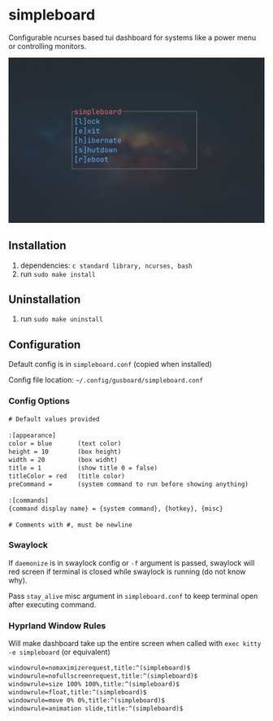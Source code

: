 # simpleboard

Configurable ncurses based tui dashboard for systems like a power menu or controlling monitors.

![simpleboard](/simpleboard.jpg?raw=true)

## Installation

1. dependencies: `c standard library, ncurses, bash`
2. run `sudo make install`

## Uninstallation

1. run `sudo make uninstall`

## Configuration

Default config is in `simpleboard.conf` (copied when installed)

Config file location: `~/.config/gusboard/simpleboard.conf`

### Config Options

```
# Default values provided

:[appearance]
color = blue       (text color)
height = 10        (box height)
width = 20         (box widht)
title = 1          (show title 0 = false)
titleColor = red   (title color)
preCommand =       (system command to run before showing anything)

:[commands]
{command display name} = {system command}, {hotkey}, {misc}

# Comments with #, must be newline
```

### Swaylock

If `daemonize` is in swaylock config or `-f` argument is passed, swaylock will red screen if terminal is closed while swaylock is running (do not know why).

Pass `stay_alive` misc argument in `simpleboard.conf` to keep terminal open after executing command.

### Hyprland Window Rules

Will make dashboard take up the entire screen when called with `exec kitty -e simpleboard` (or equivalent)

```
windowrule=nomaximizerequest,title:^(simpleboard)$
windowrule=nofullscreenrequest,title:^(simpleboard)$
windowrule=size 100% 100%,title:^(simpleboard)$
windowrule=float,title:^(simpleboard)$
windowrule=move 0% 0%,title:^(simpleboard)$
windowrule=animation slide,title:^(simpleboard)$

```
